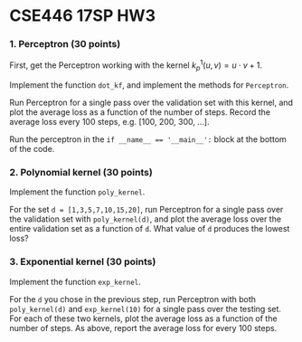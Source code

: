 CSE446 17SP HW3
===============

### 1. Perceptron (30 points)

First, get the Perceptron working with the kernel $k_p^1(u,v) = u \cdot v + 1$.

Implement the function `dot_kf`, and implement the methods for `Perceptron`.

Run Perceptron for a single pass over the validation set with this kernel, and plot the average loss as a function of the number of steps. Record the average loss every 100 steps, e.g. [100, 200, 300, ...].

Run the perceptron in the `if __name__ == '__main__':` block at the bottom of the code.

### 2. Polynomial kernel (30 points)

Implement the function `poly_kernel`.

For the set `d = [1,3,5,7,10,15,20]`, run Perceptron for a single pass over the validation set with `poly_kernel(d)`, and plot the average loss over the entire validation set as a function of `d`. What value of `d` produces the lowest loss?

### 3. Exponential kernel (30 points)

Implement the function `exp_kernel`.

For the `d` you chose in the previous step, run Perceptron with both `poly_kernel(d)` and `exp_kernel(10)` for a single pass over the testing set. For each of these two kernels, plot the average loss as a function of the number of steps. As above, report the average loss for every 100 steps.
